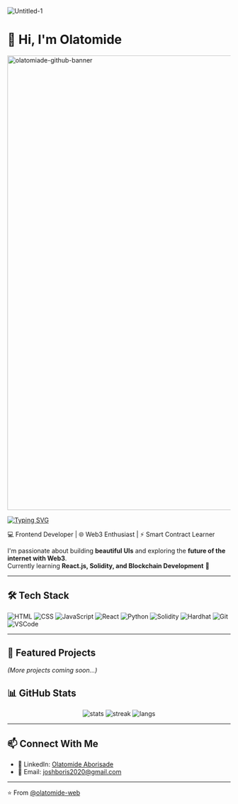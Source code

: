 ![Untitled-1](https://github.com/user-attachments/assets/ba4aaf1c-bd87-4e37-97a3-53e566153aed)
# 👋 Hi, I'm Olatomide  

<img width="1536" height="1024" alt="olatomiade-github-banner" src="https://github.com/user-attachments/assets/5fd36400-1661-4f5b-a399-a818531c8133" />

[![Typing SVG](https://readme-typing-svg.herokuapp.com?color=00BFFF&size=24&center=true&vCenter=true&lines=Frontend+Developer;Web3+Enthusiast;Smart+Contract+Learner;Always+Building+🚀)](https://git.io/typing-svg)

💻 Frontend Developer | 🌐 Web3 Enthusiast | ⚡ Smart Contract Learner  

I'm passionate about building **beautiful UIs** and exploring the **future of the internet with Web3**.  
Currently learning **React.js, Solidity, and Blockchain Development** 🚀  

---

## 🛠️ Tech Stack
![HTML](https://img.shields.io/badge/Code-HTML-orange?logo=html5)
![CSS](https://img.shields.io/badge/Code-CSS-blue?logo=css3)
![JavaScript](https://img.shields.io/badge/Code-JavaScript-yellow?logo=javascript)
![React](https://img.shields.io/badge/Framework-React-blue?logo=react)
![Python](https://img.shields.io/badge/code-Python-yellow?logo=python)
![Solidity](https://img.shields.io/badge/Web3-Solidity-black?logo=ethereum)
![Hardhat](https://img.shields.io/badge/Tool-Hardhat-yellow?logo=ethereum)
![Git](https://img.shields.io/badge/Tool-Git-red?logo=git)
![VSCode](https://img.shields.io/badge/Editor-VSCode-blue?logo=visualstudiocode)

---

## 📌 Featured Projects

*(More projects coming soon...)*


## 📊 GitHub Stats
<p align="center">
  <img src="https://github-readme-stats.vercel.app/api?username=olatomide-web&show_icons=true&theme=tokyonight" alt="stats"/>
  <img src="https://github-readme-streak-stats.herokuapp.com/?user=olatomide-web&theme=tokyonight" alt="streak"/>
  <img src="https://github-readme-stats.vercel.app/api/top-langs/?username=olatomide-web&layout=compact&theme=tokyonight" alt="langs"/>
</p>

---


## 📫 Connect With Me
- 💼 LinkedIn: [Olatomide Aborisade](https://www.linkedin.com/in/olatomide-aborisade-aabbba209/)  
- 📧 Email: joshboris2020@gmail.com


---

⭐️ From [@olatomide-web](https://github.com/olatomide-web)
